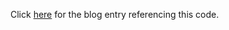 Click [here](https://web.liferay.com/web/javeedchida/blog/-/blogs/crafting-document-download-links-in-a-velocity-asset-publisher-adt) for the blog entry referencing this code.

